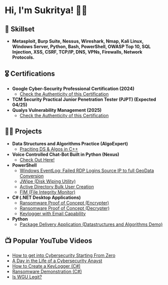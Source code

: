 <h1>Hi, I'm Sukritya! 👋🏻<br/></h1>

<h2>🧰 Skillset</h2>

- <b>Metasploit, Burp Suite, Nessus, Wireshark, Nmap, Kali Linux, Windows Server, Python, Bash, PowerShell, OWASP Top 10, SQL Injection, XSS, CSRF, TCP/IP, DNS, VPNs, Firewalls, Network Protocols.
</b>
  
<h2>🎖️ Certifications</h2>

- <b>Google Cyber-Security Professional Certification (2024)</b>
  - [Check the Authenticity of this Certification](https://www.linkedin.com/in/sukrityathwal/details/certifications)
- <b>TCM Security Practical Junior Penetration Tester (PJPT) (Expected 04/25)</b>
- <b>Qualys Vulnerability Management (2025)</b>
  - [Check the Authenticity of this Certification](https://drive.google.com/file/d/1SS2aJt97vQTFSvG_CXBfx6OMunXCZtYC/view?usp=sharing)

<h2>👨‍💻 Projects</h2>

- <b>Data Structures and Algorithms Practice (AlgoExpert)</b>
  - [Praciting DS & Algos in C++](https://github.com/Masterathwal/Algorithms-Practice)
- <b>Voice Controlled Chat-Bot Built in Python (Nexus)</b>
  - [Check Out Here!](https://github.com/Masterathwal/Nexus-) 
- <b>PowerShell</b>
  - [Windows EventLog: Failed RDP Logins Source IP to full GeoData Conversion](https://github.com/joshmadakor1/Sentinel-Lab)
  - [JWipe (Disk Wiping Utility)](https://github.com/joshmadakor1/Jwipe.PowerShell)
  - [Active Directory Bulk User Creation](https://github.com/joshmadakor1/AD_PS)
  - [FIM (File Integrity Monitor)](https://github.com/joshmadakor1/PowerShell-Integrity-FIM)
- <b>C# (.NET Desktop Applications)</b>
  - [Ransomware Proof of Concept (Encrypter)](https://github.com/joshmadakor1/EncrypterPOC)
  - [Ransomware Proof of Concept (Decrypter)](https://github.com/joshmadakor1/DecrypterPOC)
  - [Keylogger with Email Capability](https://github.com/joshmadakor1/Key-Logger-With-Email)
- <b>Python</b>
  - [Package Delivery Application (Datastructures and Algorithms Demo)](https://github.com/joshmadakor1/Package-Delivery-Pathfinding-Algorithm)

<h2>📺 Popular YouTube Videos</h2>

- [How to get into Cybersecurity Starting From Zero](https://www.youtube.com/watch?v=a83ASGn_V_s)
- [A Day in the Life of a Cybersecurity Anayst](https://www.youtube.com/watch?v=uHy3oM7NnoU)
- [How to Create a KeyLogger (C#)](https://www.youtube.com/watch?v=N-L9hklSlNk)
- [Ransomware Demonstration (C#)](https://www.youtube.com/watch?v=OfvdQeh79s0)
- [Is WGU Legit?](https://www.youtube.com/watch?v=E2MwRWxDBkA)
